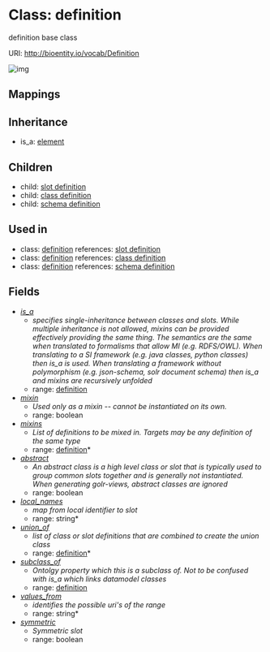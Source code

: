 # Class: definition


definition base class

URI: http://bioentity.io/vocab/Definition

![img](http://yuml.me/diagram/nofunky/class/\[Element]^-\[Definition|mixin:boolean%20%3F;abstract:boolean%20%3F;local_names:string%20*;values_from:string%20*;symmetric:boolean%20%3F],%20\[Definition]^-\[ClassDefinition],%20\[Definition]^-\[SchemaDefinition],%20\[Definition]^-\[SlotDefinition],%20\[Definition]-%20is_a%20%3F>\[Definition],%20\[Definition]-%20mixins%20*>\[Definition],%20\[Definition]-%20union_of%20*>\[Definition],%20\[Definition]-%20subclass_of%20%3F>\[Definition],%20)
## Mappings

## Inheritance

 *  is_a: [element](Element.md)
## Children

 *  child: [slot definition](SlotDefinition.md)
 *  child: [class definition](ClassDefinition.md)
 *  child: [schema definition](SchemaDefinition.md)
## Used in

 *  class: [definition](Definition.md) references: [slot definition](SlotDefinition.md)
 *  class: [definition](Definition.md) references: [class definition](ClassDefinition.md)
 *  class: [definition](Definition.md) references: [schema definition](SchemaDefinition.md)
## Fields

 * _[is_a](is_a.md)_
    * _specifies single-inheritance between classes and slots. While multiple inheritance is not allowed, mixins can be provided effectively providing the same thing. The semantics are the same when translated to formalisms that allow MI (e.g. RDFS/OWL). When translating to a SI framework (e.g. java classes, python classes) then is_a is used. When translating a framework without polymorphism (e.g. json-schema, solr document schema) then is_a and mixins are recursively unfolded_
    * range: [definition](Definition.md)
 * _[mixin](mixin.md)_
    * _Used only as a mixin -- cannot be instantiated on its own._
    * range: boolean
 * _[mixins](mixins.md)_
    * _List of definitions to be mixed in. Targets may be any definition of the same type_
    * range: [definition](Definition.md)*
 * _[abstract](abstract.md)_
    * _An abstract class is a high level class or slot that is typically used to group common slots together and is generally not instantiated. When generating golr-views, abstract classes are ignored_
    * range: boolean
 * _[local_names](local_names.md)_
    * _map from local identifier to slot_
    * range: string*
 * _[union_of](union_of.md)_
    * _list of class or slot definitions that are combined to create the union class_
    * range: [definition](Definition.md)*
 * _[subclass_of](subclass_of.md)_
    * _Ontolgy property which this is a subclass of. Not to be confused with is_a which links datamodel classes_
    * range: [definition](Definition.md)
 * _[values_from](values_from.md)_
    * _identifies the possible uri's of the range_
    * range: string*
 * _[symmetric](symmetric.md)_
    * _Symmetric slot_
    * range: boolean
